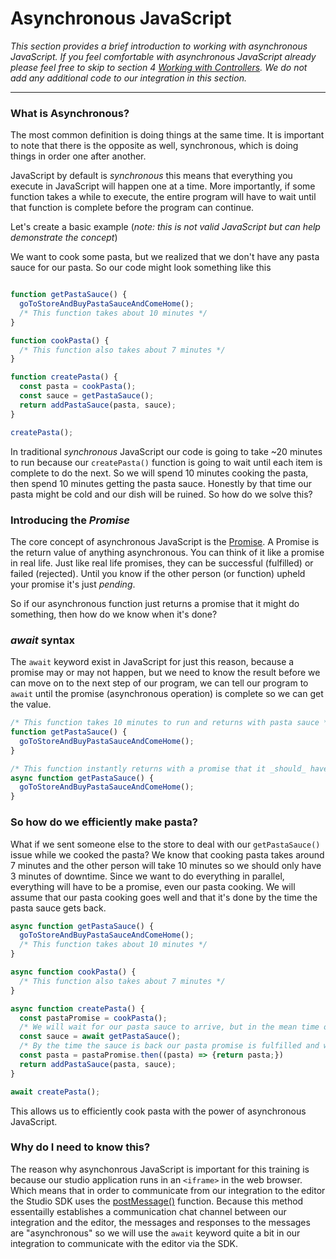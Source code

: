# Asynchronous JavaScript

_This section provides a brief introduction to working with asynchronous JavaScript. If you feel comfortable with asynchronous JavaScript already please feel free to skip to section 4 [Working with Controllers](../4-Working-with-Controllers/README.md). We do not add any additional code to our integration in this section._

---

### What is Asynchronous?

The most common definition is doing things at the same time. It is important to note that there is the opposite as well, synchronous, which is doing things in order one after another.

JavaScript by default is _synchronous_ this means that everything you execute in JavaScript will happen one at a time. More importantly, if some function takes a while to execute, the entire program will have to wait until that function is complete before the program can continue.

Let's create a basic example (_note: this is not valid JavaScript but can help demonstrate the concept_)

We want to cook some pasta, but we realized that we don't have any pasta sauce for our pasta. So our code might look something like this

```javascript

function getPastaSauce() {
  goToStoreAndBuyPastaSauceAndComeHome();
  /* This function takes about 10 minutes */
}

function cookPasta() {
  /* This function also takes about 7 minutes */
}

function createPasta() {
  const pasta = cookPasta();
  const sauce = getPastaSauce();
  return addPastaSauce(pasta, sauce);
}

createPasta();
```

In traditional _synchronous_ JavaScript our code is going to take ~20 minutes to run because our `createPasta()` function is going to wait until each item is complete to do the next. So we will spend 10 minutes cooking the pasta, then spend 10 minutes getting the pasta sauce. Honestly by that time our pasta might be cold and our dish will be ruined. So how do we solve this?

### Introducing the _Promise_
The core concept of asynchronous JavaScript is the [Promise](https://developer.mozilla.org/en-US/docs/Web/JavaScript/Reference/Global_Objects/Promise). A Promise is the return value of anything asynchronous. You can think of it like a promise in real life. Just like real life promises, they can be successful (fulfilled) or failed (rejected). Until you know if the other person (or function) upheld your promise it's just _pending_.

So if our asynchronous function just returns a promise that it might do something, then how do we know when it's done?

### _await_ syntax
The `await` keyword exist in JavaScript for just this reason, because a promise may or may not happen, but we need to know the result before we can move on to the next step of our program, we can tell our program to `await` until the promise (asynchronous operation) is complete so we can get the value.

```javascript
/* This function takes 10 minutes to run and returns with pasta sauce */
function getPastaSauce() {
  goToStoreAndBuyPastaSauceAndComeHome();
}

/* This function instantly returns with a promise that it _should_ have pasta sauce in 10 minutes */
async function getPastaSauce() {
  goToStoreAndBuyPastaSauceAndComeHome();
}

```

### So how do we efficiently make pasta?
What if we sent someone else to the store to deal with our `getPastaSauce()` issue while we cooked the pasta? We know that cooking pasta takes around 7 minutes and the other person will take 10 minutes so we should only have 3 minutes of downtime. Since we want to do everything in parallel, everything will have to be a promise, even our pasta cooking. We will assume that our pasta cooking goes well and that it's done by the time the pasta sauce gets back.

```javascript
async function getPastaSauce() {
  goToStoreAndBuyPastaSauceAndComeHome();
  /* This function takes about 10 minutes */
}

async function cookPasta() {
  /* This function also takes about 7 minutes */
}

async function createPasta() {
  const pastaPromise = cookPasta();
  /* We will wait for our pasta sauce to arrive, but in the mean time our pasta is cooking.*/
  const sauce = await getPastaSauce();
  /* By the time the sauce is back our pasta promise is fulfilled and we can get the pasta */
  const pasta = pastaPromise.then((pasta) => {return pasta;})
  return addPastaSauce(pasta, sauce);
}

await createPasta();
```

This allows us to efficiently cook pasta with the power of asynchronous JavaScript.

### Why do I need to know this?
The reason why asynchonrous JavaScript is important for this training is because our studio application runs in an `<iframe>` in the web browser. Which means that in order to communicate from our integration to the editor the Studio SDK uses the [postMessage()](https://developer.mozilla.org/en-US/docs/Web/API/Window/postMessage) function. Because this method essentailly establishes a communication chat channel between our integration and the editor, the messages and responses to the messages are "asynchronous" so we will use the `await` keyword quite a bit in our integration to communicate with the editor via the SDK.